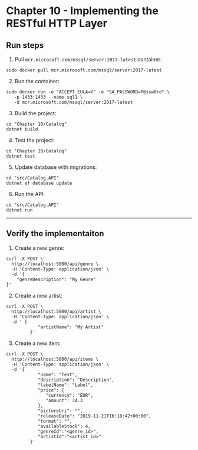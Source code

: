 # Chapter 10 - Implementing the RESTful HTTP Layer

## Run steps

1. Pull `mcr.microsoft.com/mssql/server:2017-latest` container:

```
sudo docker pull mcr.microsoft.com/mssql/server:2017-latest
```

2. Run the container:

```
sudo docker run -e "ACCEPT_EULA=Y" -e "SA_PASSWORD=P@ssw0rd" \
   -p 1433:1433 --name sql1 \
   -d mcr.microsoft.com/mssql/server:2017-latest
```

3. Build the project:

```
cd "Chapter 10/Catalog"
dotnet build
```

4. Test the project:

```
cd "Chapter 10/Catalog"
dotnet test
```

5. Update database with migrations:

```
cd "src/Catalog.API"
dotnet ef database update
```

6. Run the API:

```
cd "src/Catalog.API"
dotnet run
```

__________

## Verify the implementaiton

1. Create a new genre:
```
curl -X POST \
  http://localhost:5000/api/genre \
  -H 'Content-Type: application/json' \
  -d '{
    "genreDescription": "My Genre"
}'
```
2. Create a new artist:
```
curl -X POST \
  http://localhost:5000/api/artist \
  -H 'Content-Type: application/json' \
  -d ' {
            "artistName": "My Artist"
         }'
```
3. Create a new item:
```
curl -X POST \
  http://localhost:5000/api/items \
  -H 'Content-Type: application/json' \
  -d '{
            "name": "Test",
            "description": "Description",
            "labelName": "Label",
            "price": {
               "currency": "EUR",
               "amount": 34.3
            },
            "pictureUri": "",
            "releaseDate": "2019-11-21T16:18:42+00:00",
            "format": "",
            "availableStock": 4,
            "genreId":"<genre_id>",
            "artistId":"<artist_id>"
         }'
```